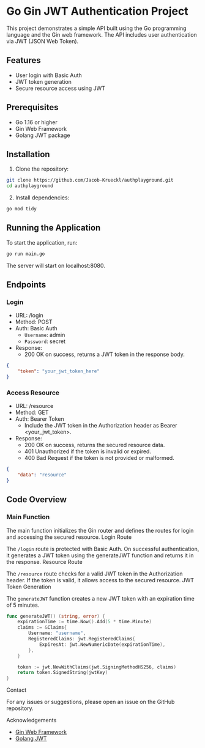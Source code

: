# Go Gin JWT Authentication Project

This project demonstrates a simple API built using the Go programming language and the Gin web framework. The API includes user authentication via JWT (JSON Web Token).

## Features

- User login with Basic Auth
- JWT token generation
- Secure resource access using JWT

## Prerequisites

- Go 1.16 or higher
- Gin Web Framework
- Golang JWT package

## Installation

1. Clone the repository:

```bash
git clone https://github.com/Jacob-Krueckl/authplayground.git
cd authplayground
```

2. Install dependencies:

```bash
go mod tidy
```

## Running the Application

To start the application, run:

```bash
go run main.go
```

The server will start on localhost:8080.

## Endpoints

### Login

- URL: /login
- Method: POST
- Auth: Basic Auth
    - `Username`: admin
    - `Password`: secret
- Response:
    - 200 OK on success, returns a JWT token in the response body.

```json
{
    "token": "your_jwt_token_here"
}
```

### Access Resource

- URL: /resource
- Method: GET
- Auth: Bearer Token
    - Include the JWT token in the Authorization header as Bearer <your_jwt_token>.
- Response:
    - 200 OK on success, returns the secured resource data.
    - 401 Unauthorized if the token is invalid or expired.
    - 400 Bad Request if the token is not provided or malformed.
```json
{
    "data": "resource"
}
```

## Code Overview

### Main Function

The main function initializes the Gin router and defines the routes for login and accessing the secured resource.
Login Route

The `/login` route is protected with Basic Auth. On successful authentication, it generates a JWT token using the generateJWT function and returns it in the response.
Resource Route

The `/resource` route checks for a valid JWT token in the Authorization header. If the token is valid, it allows access to the secured resource.
JWT Token Generation

The `generateJWT` function creates a new JWT token with an expiration time of 5 minutes.

```go
func generateJWT() (string, error) {
    expirationTime := time.Now().Add(5 * time.Minute)
    claims := &Claims{
        Username: "username",
        RegisteredClaims: jwt.RegisteredClaims{
            ExpiresAt: jwt.NewNumericDate(expirationTime),
        },
    }

    token := jwt.NewWithClaims(jwt.SigningMethodHS256, claims)
    return token.SignedString(jwtKey)
}
```

Contact

For any issues or suggestions, please open an issue on the GitHub repository.

Acknowledgements

- [Gin Web Framework](https://github.com/gin-gonic/gin)
- [Golang JWT](https://github.com/golang-jwt/jwt)